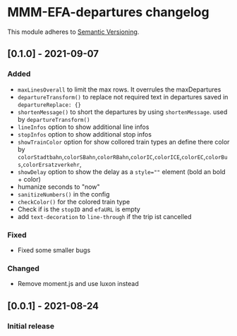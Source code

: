 # MMM-EFA-departures changelog
This module adheres to [Semantic Versioning](http://semver.org/).

## [0.1.0] - 2021-09-07

### Added
- `maxLinesOverall` to limit the max rows. It overrules the maxDepartures
- `departureTransform()` to replace not required text in departures saved in `departureReplace: {}`
- `shortenMessage()` to short the departures by using `shortenMessage`. used by `departureTransform()`
- `lineInfos` option to show additional line infos
- `stopInfos` option to show additional stop infos
- `showTrainColor` option for show collored train types an define there color by `colorStadtbahn`,`colorSBahn`,`colorRBahn`,`colorIC`,`colorICE`,`colorEC`,`colorBus`,`colorErsatzverkehr`,
- `showDelay` option to show the delay as a `style=""` element (bold an bold + color)
- humanize seconds to "now"
- `sanitizeNumbers()` in the config
- `checkColor()` for the colored train type
- Check if is the `stopID` and `efaURL` is empty
- add `text-decoration` to `line-through` if the trip ist cancelled

### Fixed
- Fixed some smaller bugs

### Changed
- Remove moment.js and use luxon instead

## [0.0.1] - 2021-08-24 
### Initial release
